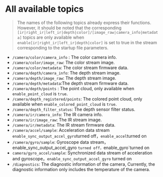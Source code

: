 # All available topics

> The names of the following topics already express their functions.
> However, it should be noted that the corresponding `[ir|right_ir|left_ir|depth|color]/[image_raw|camera_info|metadata]`
> topics are only available when `enable[ir|right_ir|left_ir|depth|color]` is set to true in the stream corresponding to the startup file parameters.

- `/camera/color/camera_info` : The color camera info.
- `/camera/color/image_raw`: The color stream image.
- `/camera/color/metadata`: The color stream firmware data.
- `/camera/depth/camera_info`: The depth stream image.
- `/camera/depth/image_raw`: The depth stream image.
- `/camera/depth/metadata`:The depth stream firmware data.
- `/camera/depth/points` : The point cloud, only available when `enable_point_cloud` is `true`.
- `/camera/depth_registered/points`: The colored point cloud, only available when `enable_colored_point_cloud`
  is `true`.
- `/camera/depth_filter_status`: The depth sensor filter status.
- `/camera/ir/camera_info`: The IR camera info.
- `/camera/ir/image_raw`: The IR stream image.
- `/camera/ir/metadata`: The IR stream firmware data.
- `/camera/accel/sample`: Acceleration data stream `enable_sync_output_accel_gyro`turned off，`enable_accel`turned on
- `/camera/gyro/sample`: Gyroscope data stream，enable_sync_output_accel_gyro `turned off，`enable_gyro`turned on
- `camera/gyro_accel/sample`: Synchronized data stream of acceleration and gyroscope，`enable_sync_output_accel_gyro`
  turned on
- `/diagnostics`: The diagnostic information of the camera, Currently, the diagnostic information only includes the
  temperature of the camera.

